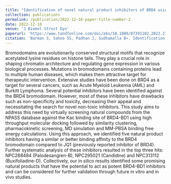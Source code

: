 ```yaml
---
title: "Identification of novel natural product inhibitors of BRD4 using high throughput virtual screening and MD simulation"
collection: publications
permalink: /publication/2022-12-16-paper-title-number-2
date: 2022-12-16
venue: 'J Biomol Struct Dyn'
paperurl: 'https://www.tandfonline.com/doi/abs/10.1080/07391102.2022.2155346'
citation: 'Barman S, Sahoo SS, Padhan J, Sudhamalla B∗. Identification of novel natural product inhibitors of BRD4 using high throughput virtual screening and MD simulation. J Biomol Struct Dyn. 2022 Dec 16:1-13.'
---
```


Bromodomains are evolutionarily conserved structural motifs that recognize acetylated lysine residues on histone tails. They play a crucial role in shaping chromatin architecture and regulating gene expression in various biological processes. Mutations in bromodomains containing proteins lead to multiple human diseases, which makes them attractive target for therapeutic intervention. Extensive studies have been done on BRD4 as a target for several cancers, such as Acute Myeloid Leukemia (AML) and Burkitt Lymphoma. Several potential inhibitors have been identified against the BRD4 bromodomain. However, most of these inhibitors have drawbacks such as non-specificity and toxicity, decreasing their appeal and necessitating the search for novel non-toxic inhibitors. This study aims to address this need by virtually screening natural compounds from the NPASS database against the Kac binding site of BRD4-BD1 using high throughput molecular docking followed by similarity clustering, pharmacokinetic screening, MD simulation and MM-PBSA binding free energy calculations. Using this approach, we identified five natural product inhibitors having a similar or better binding affinity to the BRD4 bromodomain compared to JQ1 (previously reported inhibitor of BRD4). Further systematic analysis of these inhibitors resulted in the top three hits: NPC268484 (Palodesangren-B), NPC295021 (Candidine) and NPC313112 (Buxifoliadine-D). Collectively, our in silico results identified some promising natural products that have the potential to act as potent BRD4-BD1 inhibitors and can be considered for further validation through future in vitro and in vivo studies.
